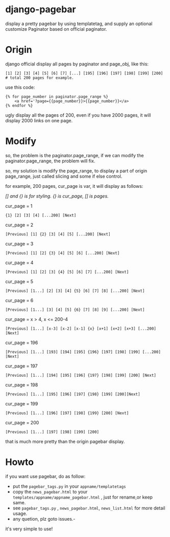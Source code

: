 django-pagebar
==============

display a pretty pagebar by using templatetag, and supply  an optional customize Paginator based on official paginator.

Origin
======

django official display all pages by paginator and page_obj, like this:

    [1] [2] [3] [4] [5] [6] [7] [...] [195] [196] [197] [198] [199] [200] # total 200 pages for example.

use this code:

    {% for page_number in paginator.page_range %}
        <a href='?page={{page_number}}>{{page_number}}</a>
    {% endfor %}
    
ugly display all the pages of 200, even if you have 2000 pages, it will display 2000 links on one page.

Modify
======

so, the problem is the paginator.page_range, if we can modify the paginator.page_range, the problem will fix.

so, my solution is modify the page_range, to display a part of origin page_range, just called slicing and some if 
else control.

for example, 200 pages, cur_page is var, it will display as follows:

*[] and {} is for styling. {} is cur_page, [] is pages.*

cur_page = 1

    {1} [2] [3] [4] [...200] [Next]

cur_page = 2

    [Previous] [1] {2} [3] [4] [5] [...200] [Next]

cur_page = 3

    [Previous] [1] [2] {3} [4] [5] [6] [...200] [Next]

cur_page = 4

    [Previous] [1] [2] [3] {4} [5] [6] [7] [...200] [Next]

cur_page = 5

    [Previous] [1...] [2] [3] [4] {5} [6] [7] [8] [...200] [Next]

cur_page = 6

    [Previous] [1...] [3] [4] [5] {6} [7] [8] [9] [...200] [Next]

cur_page = x > 4, x <= 200-4

    [Previous] [1...] [x-3] [x-2] [x-1] {x} [x+1] [x+2] [x+3] [...200] [Next]

cur_page = 196

    [Previous] [1...] [193] [194] [195] {196} [197] [198] [199] [...200] [Next]

cur_page = 197

    [Previous] [1...] [194] [195] [196] {197} [198] [199] [200] [Next]

cur_page = 198

    [Previous] [1...] [195] [196] [197] {198} [199] [200][Next]

cur_page = 199

    [Previous] [1...] [196] [197] [198] {199} [200] [Next]

cur_page = 200

    [Previous] [1...] [197] [198] [199] [200]

that is much more pretty than the origin pagebar display.

Howto
=====

if you want use pagebar, do as follow:

- put the `pagebar_tags.py` in your `appname/templatetags` 
- copy the `news_pagebar.html` to your `templates/appname/appname_pagebar.html` , just for rename,or keep same.
- see `pagebar_tags.py` , `news_pagebar.html`, `news_list.html` for more detail usage.
- any quetion, plz goto issues.- 

it's very simple to use!

